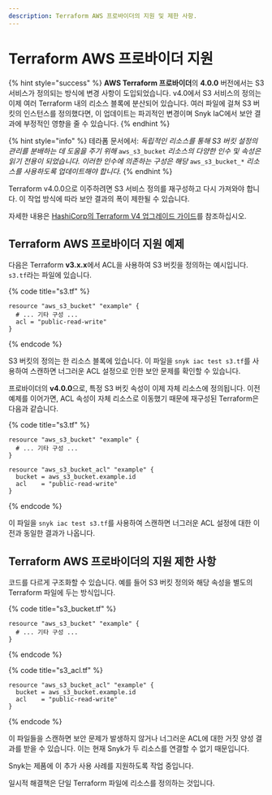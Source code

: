 ```yaml
---
description: Terraform AWS 프로바이더의 지원 및 제한 사항.
---
```


# Terraform AWS 프로바이더 지원

{% hint style="success" %}
**AWS Terraform 프로바이더**의 **4.0.0** 버전에서는 S3 서비스가 정의되는 방식에 변경 사항이 도입되었습니다. v4.0에서 S3 서비스의 정의는 이제 여러 Terraform 내의 리소스 블록에 분산되어 있습니다. 여러 파일에 걸쳐 S3 버킷의 인스턴스를 정의했다면, 이 업데이트는 파괴적인 변경이며 Snyk IaC에서 보안 결과에 부정적인 영향을 줄 수 있습니다.
{% endhint %}

{% hint style="info" %}
테라폼 문서에서: _독립적인 리소스를 통해 S3 버킷 설정의 관리를 분배하는 데 도움을 주기 위해_ `aws_s3_bucket` _리소스의 다양한 인수 및 속성은 읽기 전용이 되었습니다. 이러한 인수에 의존하는 구성은 해당_ `aws_s3_bucket_*` _리소스를 사용하도록 업데이트해야 합니다._
{% endhint %}

Terraform v4.0.0으로 이주하려면 S3 서비스 정의를 재구성하고 다시 가져와야 합니다. 이 작업 방식에 따라 보안 결과의 폭이 제한될 수 있습니다.

자세한 내용은 [HashiCorp의 Terraform V4 업그레이드 가이드](https://registry.terraform.io/providers/hashicorp/aws/latest/docs/guides/version-4-upgrade)를 참조하십시오.

## Terraform AWS 프로바이더 지원 예제

다음은 Terraform **v3.x.x**에서 ACL을 사용하여 S3 버킷을 정의하는 예시입니다. `s3.tf`라는 파일에 있습니다.

{% code title="s3.tf" %}
```hcl
resource "aws_s3_bucket" "example" {
  # ... 기타 구성 ...
  acl = "public-read-write"
}
```
{% endcode %}

S3 버킷의 정의는 한 리소스 블록에 있습니다. 이 파일을 `snyk iac test s3.tf`를 사용하여 스캔하면 너그러운 ACL 설정으로 인한 보안 문제를 확인할 수 있습니다.

프로바이더의 **v4.0.0**으로, 특정 S3 버킷 속성이 이제 자체 리소스에 정의됩니다. 이전 예제를 이어가면, ACL 속성이 자체 리소스로 이동했기 때문에 재구성된 Terraform은 다음과 같습니다.

{% code title="s3.tf" %}
```hcl
resource "aws_s3_bucket" "example" {
  # ... 기타 구성 ...
}

resource "aws_s3_bucket_acl" "example" {
  bucket = aws_s3_bucket.example.id
  acl    = "public-read-write"
}
```
{% endcode %}

이 파일을 `snyk iac test s3.tf`를 사용하여 스캔하면 너그러운 ACL 설정에 대한 이전과 동일한 결과가 나옵니다.

## Terraform AWS 프로바이더의 지원 제한 사항

코드를 다르게 구조화할 수 있습니다. 예를 들어 S3 버킷 정의와 해당 속성을 별도의 Terraform 파일에 두는 방식입니다.

{% code title="s3_bucket.tf" %}
```hcl
resource "aws_s3_bucket" "example" {
  # ... 기타 구성 ...
}
```
{% endcode %}

{% code title="s3_acl.tf" %}
```hcl
resource "aws_s3_bucket_acl" "example" {
  bucket = aws_s3_bucket.example.id
  acl    = "public-read-write"
}
```
{% endcode %}

이 파일들을 스캔하면 보안 문제가 발생하지 않거나 너그러운 ACL에 대한 거짓 양성 결과를 받을 수 있습니다. 이는 현재 Snyk가 두 리소스를 연결할 수 없기 때문입니다.

Snyk는 제품에 이 추가 사용 사례를 지원하도록 작업 중입니다.

일시적 해결책은 단일 Terraform 파일에 리소스를 정의하는 것입니다.